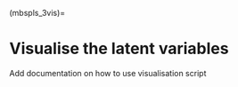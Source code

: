 (mbspls_3vis)=
# Visualise the latent variables

Add documentation on how to use visualisation script